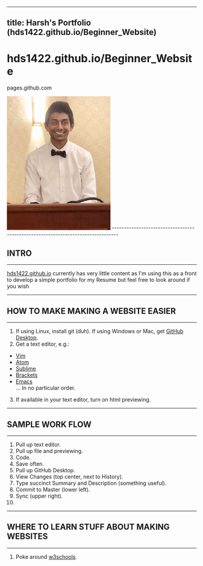  ---
title: Harsh's Portfolio (hds1422.github.io/Beginner_Website)
---
# hds1422.github.io/Beginner_Website

pages.github.com

<img src="IMG_4989.jpg" alt="drawing" width="275"/> 
--------------------------------------------------------------------------------

## INTRO

--------------------------------------------------------------------------------

[hds1422.github.io](http://hds1422.github.io/Beginner_Website) currently has very little content
as I'm using this as a front to develop a simple portfolio for my Resume
but feel free to look around if you wish

--------------------------------------------------------------------------------

## HOW TO MAKE MAKING A WEBSITE EASIER

--------------------------------------------------------------------------------

1. If using Linux, install git (duh).  If using Windows or Mac, get [GitHub Desktop](https://desktop.github.com).
2. Get a text editor, e.g.:
  * [Vim](http://www.vim.org)
  * [Atom](https://atom.io)
  * [Sublime](https://www.sublimetext.com)
  * [Brackets](http://brackets.io)
  * [Emacs](https://www.gnu.org/software/emacs/) <br>
  ... In no particular order.
3. If available in your text editor, turn on html previewing.

--------------------------------------------------------------------------------

## SAMPLE WORK FLOW

--------------------------------------------------------------------------------

1. Pull up text editor.
2. Pull up file and previewing.
3. Code.
4. Save often.
5. Pull up GitHub Desktop.
6. View Changes (top center, next to History).
7. Type succinct Summary and Description (something useful).
8. Commit to Master (lower left).
9. Sync (upper right).
10.

--------------------------------------------------------------------------------

## WHERE TO LEARN STUFF ABOUT MAKING WEBSITES

--------------------------------------------------------------------------------

1. Poke around [w3schools](http://www.w3schools.com).

